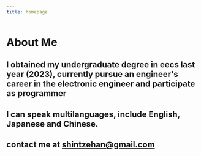 ```yaml
---
title: homepage
---
```

# About Me
## I obtained my undergraduate degree in eecs last year (2023), currently pursue an engineer's career in the electronic engineer and participate as programmer
## I can speak multilanguages, include English, Japanese and Chinese.
## contact me at <shintzehan@gmail.com>
